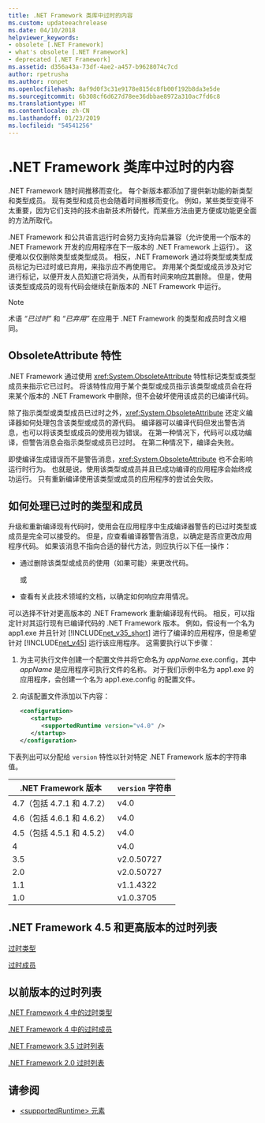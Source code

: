 ```yaml
---
title: .NET Framework 类库中过时的内容
ms.custom: updateeachrelease
ms.date: 04/10/2018
helpviewer_keywords:
- obsolete [.NET Framework]
- what's obsolete [.NET Framework]
- deprecated [.NET Framework]
ms.assetid: d356a43a-73df-4ae2-a457-b9628074c7cd
author: rpetrusha
ms.author: ronpet
ms.openlocfilehash: 8af9d0f3c31e9178e815dc8fb00f192b8da3e5de
ms.sourcegitcommit: 6b308cf6d627d78ee36dbbae8972a310ac7fd6c8
ms.translationtype: HT
ms.contentlocale: zh-CN
ms.lasthandoff: 01/23/2019
ms.locfileid: "54541256"
---
```

# <a name="what39s-obsolete-in-the-net-framework-class-library"></a>.NET Framework 类库中过时的内容
.NET Framework 随时间推移而变化。 每个新版本都添加了提供新功能的新类型和类型成员。 现有类型和成员也会随着时间推移而变化。 例如，某些类型变得不太重要，因为它们支持的技术由新技术所替代，而某些方法由更方便或功能更全面的方法所取代。  
  
 .NET Framework 和公共语言运行时会努力支持向后兼容（允许使用一个版本的 .NET Framework 开发的应用程序在下一版本的 .NET Framework 上运行）。 这便难以仅仅删除类型或类型成员。 相反，.NET Framework 通过将类型或类型成员标记为已过时或已弃用，来指示应不再使用它。 弃用某个类型或成员涉及对它进行标记，以便开发人员知道它将消失，从而有时间来响应其删除。 但是，使用该类型或成员的现有代码会继续在新版本的 .NET Framework 中运行。  
  
> [!NOTE]
>  术语 *“已过时”* 和 *“已弃用”* 在应用于 .NET Framework 的类型和成员时含义相同。  
  
## <a name="the-obsoleteattribute-attribute"></a>ObsoleteAttribute 特性  
 .NET Framework 通过使用 <xref:System.ObsoleteAttribute> 特性标记类型或类型成员来指示它已过时。 将该特性应用于某个类型或成员指示该类型或成员会在将来某个版本的 .NET Framework 中删除，但不会破坏使用该成员的已编译代码。  
  
 除了指示类型或类型成员已过时之外，<xref:System.ObsoleteAttribute> 还定义编译器如何处理包含该类型或成员的源代码。 编译器可以编译代码但发出警告消息，也可以将该类型或成员的使用视为错误。 在第一种情况下，代码可以成功编译，但警告消息会指示类型或成员已过时。 在第二种情况下，编译会失败。  
  
 即使编译生成错误而不是警告消息，<xref:System.ObsoleteAttribute> 也不会影响运行时行为。 也就是说，使用该类型或成员并且已成功编译的应用程序会始终成功运行。 只有重新编译使用该类型或成员的应用程序的尝试会失败。  
  
## <a name="how-to-handle-obsolete-types-and-members"></a>如何处理已过时的类型和成员  
 升级和重新编译现有代码时，使用会在应用程序中生成编译器警告的已过时类型或成员是完全可以接受的。 但是，应查看编译器警告消息，以确定是否应更改应用程序代码。 如果该消息不指向合适的替代方法，则应执行以下任一操作：  
  
-   通过删除该类型或成员的使用（如果可能）来更改代码。  
  
     或  
  
-   查看有关此技术领域的文档，以确定如何响应弃用情况。  
  
 可以选择不针对更高版本的 .NET Framework 重新编译现有代码。 相反，可以指定针对其运行现有已编译代码的 .NET Framework 版本。 例如，假设有一个名为 app1.exe 并且针对 [!INCLUDE[net_v35_short](../../../includes/net-v35-short-md.md)] 进行了编译的应用程序，但是希望针对 [!INCLUDE[net_v45](../../../includes/net-v45-md.md)] 运行该应用程序。 这需要执行以下步骤：  
  
1.  为主可执行文件创建一个配置文件并将它命名为 *appName*.exe.config，其中 *appName* 是应用程序可执行文件的名称。 对于我们示例中名为 app1.exe 的应用程序，会创建一个名为 app1.exe.config 的配置文件。  
  
2.  向该配置文件添加以下内容：  
  
    ```xml  
    <configuration>  
       <startup>   
          <supportedRuntime version="v4.0" />  
       </startup>  
    </configuration>  
    ```  
  
 下表列出可以分配给 `version` 特性以针对特定 .NET Framework 版本的字符串值。  
  
|.NET Framework 版本|`version` 字符串|
|-|-|  
|4.7（包括 4.7.1 和 4.7.2）|v4.0|  
|4.6（包括 4.6.1 和 4.6.2）|v4.0|  
|4.5（包括 4.5.1 和 4.5.2）|v4.0|  
|4|v4.0|  
|3.5|v2.0.50727|  
|2.0|v2.0.50727|  
|1.1|v1.1.4322|  
|1.0|v1.0.3705|  
  
## <a name="obsolete-lists-for-the-net-framework-45-and-later-versions"></a>.NET Framework 4.5 和更高版本的过时列表  
 [过时类型](../../../docs/framework/whats-new/obsolete-types.md)  
  
 [过时成员](../../../docs/framework/whats-new/obsolete-members.md)  
  
## <a name="obsolete-lists-for-previous-versions"></a>以前版本的过时列表  
 [.NET Framework 4 中的过时类型](https://go.microsoft.com/fwlink/?LinkId=224224)  
  
 [.NET Framework 4 中的过时成员](https://go.microsoft.com/fwlink/?LinkId=224227)  
  
 [.NET Framework 3.5 过时列表](https://go.microsoft.com/fwlink/?LinkId=163710)  
  
 [.NET Framework 2.0 过时列表](https://go.microsoft.com/fwlink/?LinkID=125264)  
  
## <a name="see-also"></a>请参阅
- [\<supportedRuntime> 元素](../../../docs/framework/configure-apps/file-schema/startup/supportedruntime-element.md)
